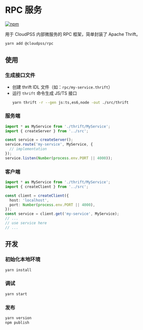 # RPC 服务

[![npm](https://img.shields.io/npm/v/@cloudpss/rpc)](https://www.npmjs.com/package/@cloudpss/rpc)

用于 CloudPSS 内部微服务的 RPC 框架，简单封装了 Apache Thrift。

```bash
yarn add @cloudpss/rpc
```

## 使用

### 生成接口文件

- 创建 thrift IDL 文件（如：`rpc/my-service.thrift`）
- 运行 `thrift` 命令生成 JS/TS 接口
  ```bash
  yarn thrift -r --gen js:ts,es6,node -out ./src/thrift
  ```

### 服务端

```ts
import * as MyService from './thrift/MyService';
import { createServer } from '../src';

const service = createServer();
service.route('my-service', MyService, {
  // implementation
});
service.listen(Number(process.env.PORT || 4000));
```

### 客户端

```ts
import * as MyService from './thrift/MyService';
import { createClient } from '../src';

const client = createClient({
  host: 'localhost',
  port: Number(process.env.PORT || 4000),
});
const service = client.get('my-service', MyService);
// ...
// use service here
// ...
```

## 开发

### 初始化本地环境

```bash
yarn install
```

### 调试

```bash
yarn start
```

### 发布

```bash
yarn version
npm publish
```
